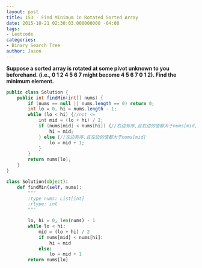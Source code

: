 ```yaml
---
layout: post
title: 153 - Find Minimum in Rotated Sorted Array
date: 2015-10-21 02:30:03.000000000 -04:00
tags:
- Leetcode
categories:
- Binary Search Tree
author: Jason
---
```

**Suppose a sorted array is rotated at some pivot unknown to you beforehand. (i.e., 0 1 2 4 5 6 7 might become 4 5 6 7 0 1 2). Find the minimum element.**


``` java
public class Solution {
    public int findMin(int[] nums) {
        if (nums == null || nums.length == 0) return 0;
        int lo = 0, hi = nums.length - 1;
        while (lo < hi) {//not <=
            int mid = (lo + hi) / 2;
            if (nums[mid] < nums[hi]) {//右边有序,且右边的值都大于nums[mid]
                hi = mid;
            } else {//左边有序,且左边的值都大于nums[mid]
                lo = mid + 1;
            }
        }
        return nums[lo];
    }
}
```

``` python
class Solution(object):
    def findMin(self, nums):
        """
        :type nums: List[int]
        :rtype: int
        """

        lo, hi = 0, len(nums) - 1
        while lo < hi:
            mid = (lo + hi) / 2
            if nums[mid] < nums[hi]:
                hi = mid
            else:
                lo = mid + 1
        return nums[lo]
```
